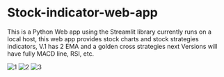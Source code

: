 # Stock-indicator-web-app

This is a Python Web app using the Streamlit library
currently runs on a local host, this web app provides stock charts and stock strategies indicators, V.1 has 2 EMA and a golden cross strategies
next Versions will have fully MACD line, RSI, etc.

![1](https://user-images.githubusercontent.com/79316744/108507204-a1e08580-72c2-11eb-8e76-ac4973f6d499.JPG)
![2](https://user-images.githubusercontent.com/79316744/108507220-a6a53980-72c2-11eb-91da-791a7975bbb9.JPG)
![3](https://user-images.githubusercontent.com/79316744/108507226-a9a02a00-72c2-11eb-85ae-91e730e63fa5.JPG)
